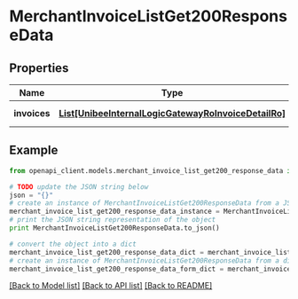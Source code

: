 # MerchantInvoiceListGet200ResponseData


## Properties

Name | Type | Description | Notes
------------ | ------------- | ------------- | -------------
**invoices** | [**List[UnibeeInternalLogicGatewayRoInvoiceDetailRo]**](UnibeeInternalLogicGatewayRoInvoiceDetailRo.md) | invoice Detail List | [optional] 

## Example

```python
from openapi_client.models.merchant_invoice_list_get200_response_data import MerchantInvoiceListGet200ResponseData

# TODO update the JSON string below
json = "{}"
# create an instance of MerchantInvoiceListGet200ResponseData from a JSON string
merchant_invoice_list_get200_response_data_instance = MerchantInvoiceListGet200ResponseData.from_json(json)
# print the JSON string representation of the object
print MerchantInvoiceListGet200ResponseData.to_json()

# convert the object into a dict
merchant_invoice_list_get200_response_data_dict = merchant_invoice_list_get200_response_data_instance.to_dict()
# create an instance of MerchantInvoiceListGet200ResponseData from a dict
merchant_invoice_list_get200_response_data_form_dict = merchant_invoice_list_get200_response_data.from_dict(merchant_invoice_list_get200_response_data_dict)
```
[[Back to Model list]](../README.md#documentation-for-models) [[Back to API list]](../README.md#documentation-for-api-endpoints) [[Back to README]](../README.md)


